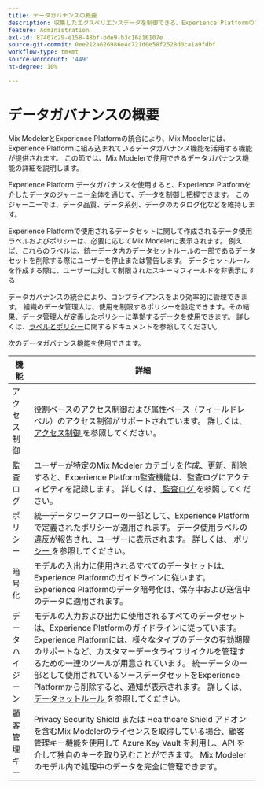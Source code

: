 ```yaml
---
title: データガバナンスの概要
description: 収集したエクスペリエンスデータを制御できる、Experience Platformのサービスおよびツールの使用方法を説明します。 したがって、お客様はビジネス・プラクティス、法的義務、開発プロセスを遵守できます。
feature: Administration
exl-id: 87407c29-e158-48bf-bde9-b3c16a16107e
source-git-commit: 0ee212a626986e4c721d0e58f2528d0ca1a9fdbf
workflow-type: tm+mt
source-wordcount: '449'
ht-degree: 10%

---
```


# データガバナンスの概要

Mix ModelerとExperience Platformの統合により、Mix Modelerには、Experience Platformに組み込まれているデータガバナンス機能を活用する機能が提供されます。 この節では、Mix Modelerで使用できるデータガバナンス機能の詳細を説明します。

Experience Platform データガバナンスを使用すると、Experience Platformを介したデータのジャーニー全体を通じて、データを制御し把握できます。 このジャーニーでは、データ品質、データ系列、データのカタログ化などを維持します。

Experience Platformで使用されるデータセットに関して作成されるデータ使用ラベルおよびポリシーは、必要に応じてMix Modelerに表示されます。 例えば、これらのラベルは、統一データ内のデータセットルールの一部であるデータセットを削除する際にユーザーを停止または警告します。 データセットルールを作成する際に、ユーザーに対して制限されたスキーマフィールドを非表示にする

データガバナンスの統合により、コンプライアンスをより効率的に管理できます。 組織のデータ管理人は、使用を制限するポリシーを設定できます。その結果、データ管理人が定義したポリシーに準拠するデータを使用できます。 詳しくは、[ラベルとポリシー](https://experienceleague.adobe.com/en/docs/analytics-platform/using/cja-dataviews/data-governance)に関するドキュメントを参照してください。

次のデータガバナンス機能を使用できます。

| 機能 | 詳細 |
|---|---|
| アクセス制御 | 役割ベースのアクセス制御および属性ベース（フィールドレベル）のアクセス制御がサポートされています。 詳しくは、[ アクセス制御 ](access-controls.md) を参照してください。 |
| 監査ログ | ユーザーが特定のMix Modeler カテゴリを作成、更新、削除すると、Experience Platform監査機能は、監査ログにアクティビティを記録します。 詳しくは、[ 監査ログ ](audit-logs.md) を参照してください。 |
| ポリシー | 統一データワークフローの一部として、Experience Platformで定義されたポリシーが適用されます。 データ使用ラベルの違反が報告され、ユーザーに表示されます。 詳しくは、[ ポリシー ](policies.md) を参照してください。 |
| 暗号化 | モデルの入出力に使用されるすべてのデータセットは、Experience Platformのガイドラインに従います。 Experience Platformのデータ暗号化は、保存中および送信中のデータに適用されます。 |
| データハイジーン | モデルの入力および出力に使用されるすべてのデータセットは、Experience Platformのガイドラインに従っています。 Experience Platformには、様々なタイプのデータの有効期限のサポートなど、カスタマーデータライフサイクルを管理するための一連のツールが用意されています。 統一データの一部として使用されているソースデータセットをExperience Platformから削除すると、通知が表示されます。 詳しくは、[ データセットルール ](/help/harmonize-data/dataset-rules.md) を参照してください。 |
| 顧客管理キー | Privacy Security Shield または Healthcare Shield アドオンを含むMix Modelerのライセンスを取得している場合、顧客管理キー機能を使用して Azure Key Vault を利用し、API を介して独自のキーを取り込むことができます。 Mix Modelerのモデル内で処理中のデータを完全に管理できます。 |
